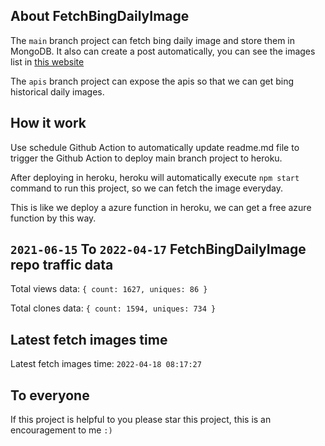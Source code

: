 ## About FetchBingDailyImage

The `main` branch project can fetch bing daily image and store them in MongoDB.
It also can create a post automatically, you can see the images list in [this website](https://oursalbum.netlify.app)

The `apis` branch project can expose the apis so that we can get bing historical daily images.

## How it work

Use schedule Github Action to automatically update readme.md file to trigger the Github Action to deploy main branch project to heroku.

After deploying in heroku, heroku will automatically execute `npm start` command to run this project, so we can fetch the image everyday.

This is like we deploy a azure function in heroku, we can get a free azure function by this way.

## `2021-06-15` To `2022-04-17` FetchBingDailyImage repo traffic data

Total views data: `{ count: 1627, uniques: 86 }`

Total clones data: `{ count: 1594, uniques: 734 }`

## Latest fetch images time

Latest fetch images time: `2022-04-18 08:17:27`

## To everyone

If this project is helpful to you please star this project, this is an encouragement to me `:)`



